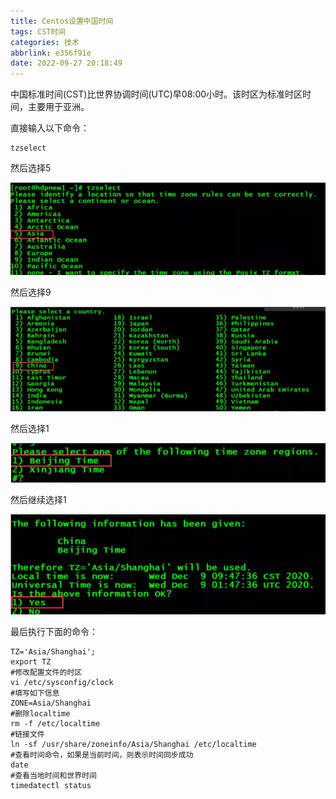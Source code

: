 ```yaml
---
title: Centos设置中国时间
tags: CST时间
categories: 技术
abbrlink: e356f91e
date: 2022-09-27 20:18:49
---
```


中国标准时间(CST)比世界协调时间(UTC)早08:00小时。该时区为标准时区时间，主要用于亚洲。

<!--more-->

直接输入以下命令：

```
tzselect
```

然后选择5

![](Centos设置中国时间/image-20220927202346614.png)


然后选择9

![](Centos设置中国时间/image-20220927202356412.png)

然后选择1

![](Centos设置中国时间/image-20220927202405477.png)

然后继续选择1

![](Centos设置中国时间/image-20220927202418079.png)

最后执行下面的命令：

```
TZ='Asia/Shanghai';
export TZ
#修改配置文件的时区
vi /etc/sysconfig/clock
#填写如下信息
ZONE=Asia/Shanghai
#删除localtime
rm -f /etc/localtime
#链接文件
ln -sf /usr/share/zoneinfo/Asia/Shanghai /etc/localtime
#查看时间命令，如果是当前时间，则表示时间同步成功
date
#查看当地时间和世界时间
timedatectl status
```

